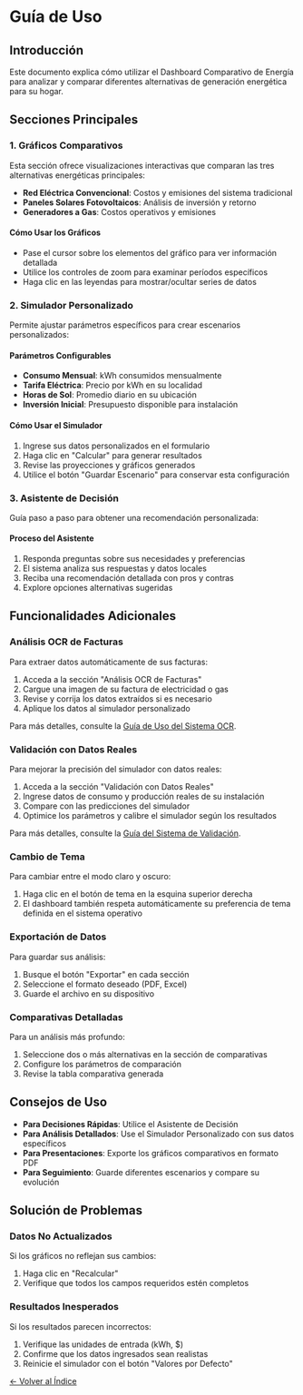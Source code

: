 # Guía de Uso

## Introducción

Este documento explica cómo utilizar el Dashboard Comparativo de Energía para analizar y comparar diferentes alternativas de generación energética para su hogar.

## Secciones Principales

### 1. Gráficos Comparativos

Esta sección ofrece visualizaciones interactivas que comparan las tres alternativas energéticas principales:

- **Red Eléctrica Convencional**: Costos y emisiones del sistema tradicional
- **Paneles Solares Fotovoltaicos**: Análisis de inversión y retorno
- **Generadores a Gas**: Costos operativos y emisiones

#### Cómo Usar los Gráficos

- Pase el cursor sobre los elementos del gráfico para ver información detallada
- Utilice los controles de zoom para examinar períodos específicos
- Haga clic en las leyendas para mostrar/ocultar series de datos

### 2. Simulador Personalizado

Permite ajustar parámetros específicos para crear escenarios personalizados:

#### Parámetros Configurables

- **Consumo Mensual**: kWh consumidos mensualmente
- **Tarifa Eléctrica**: Precio por kWh en su localidad
- **Horas de Sol**: Promedio diario en su ubicación
- **Inversión Inicial**: Presupuesto disponible para instalación

#### Cómo Usar el Simulador

1. Ingrese sus datos personalizados en el formulario
2. Haga clic en "Calcular" para generar resultados
3. Revise las proyecciones y gráficos generados
4. Utilice el botón "Guardar Escenario" para conservar esta configuración

### 3. Asistente de Decisión

Guía paso a paso para obtener una recomendación personalizada:

#### Proceso del Asistente

1. Responda preguntas sobre sus necesidades y preferencias
2. El sistema analiza sus respuestas y datos locales
3. Reciba una recomendación detallada con pros y contras
4. Explore opciones alternativas sugeridas

## Funcionalidades Adicionales

### Análisis OCR de Facturas

Para extraer datos automáticamente de sus facturas:

1. Acceda a la sección "Análisis OCR de Facturas"
2. Cargue una imagen de su factura de electricidad o gas
3. Revise y corrija los datos extraídos si es necesario
4. Aplique los datos al simulador personalizado

Para más detalles, consulte la [Guía de Uso del Sistema OCR](ocr-guia-uso.md).

### Validación con Datos Reales

Para mejorar la precisión del simulador con datos reales:

1. Acceda a la sección "Validación con Datos Reales"
2. Ingrese datos de consumo y producción reales de su instalación
3. Compare con las predicciones del simulador
4. Optimice los parámetros y calibre el simulador según los resultados

Para más detalles, consulte la [Guía del Sistema de Validación](validacion-sistema.md).

### Cambio de Tema

Para cambiar entre el modo claro y oscuro:

1. Haga clic en el botón de tema en la esquina superior derecha
2. El dashboard también respeta automáticamente su preferencia de tema definida en el sistema operativo

### Exportación de Datos

Para guardar sus análisis:

1. Busque el botón "Exportar" en cada sección
2. Seleccione el formato deseado (PDF, Excel)
3. Guarde el archivo en su dispositivo

### Comparativas Detalladas

Para un análisis más profundo:

1. Seleccione dos o más alternativas en la sección de comparativas
2. Configure los parámetros de comparación
3. Revise la tabla comparativa generada

## Consejos de Uso

- **Para Decisiones Rápidas**: Utilice el Asistente de Decisión
- **Para Análisis Detallados**: Use el Simulador Personalizado con sus datos específicos
- **Para Presentaciones**: Exporte los gráficos comparativos en formato PDF
- **Para Seguimiento**: Guarde diferentes escenarios y compare su evolución

## Solución de Problemas

### Datos No Actualizados

Si los gráficos no reflejan sus cambios:

1. Haga clic en "Recalcular"
2. Verifique que todos los campos requeridos estén completos

### Resultados Inesperados

Si los resultados parecen incorrectos:

1. Verifique las unidades de entrada (kWh, $)
2. Confirme que los datos ingresados sean realistas
3. Reinicie el simulador con el botón "Valores por Defecto"

[← Volver al Índice](../README.md)
